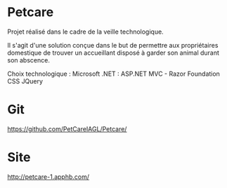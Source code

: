 # Petcare
Projet réalisé dans le cadre de la veille technologique.

Il s'agit d'une solution conçue dans le but de permettre aux propriétaires domestique de trouver un accueillant disposé à garder son animal durant son abscence.

Choix technologique :
    Microsoft .NET : ASP.NET MVC - Razor
    Foundation CSS
    JQuery

# Git
https://github.com/PetCareIAGL/Petcare/

# Site
http://petcare-1.apphb.com/
